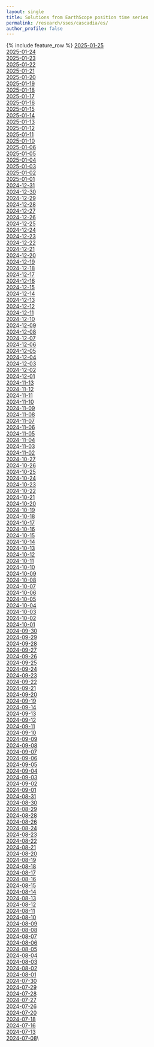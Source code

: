 ```yaml
---
layout: single
title: Solutions from EarthScope position time series
permalink: /research/sses/cascadia/es/
author_profile: false
---
```


{% include feature_row %}
[2025-01-25](https://near-real-time-sse.esc.cam.ac.uk/results/2025-01-25)\
[2025-01-24](https://near-real-time-sse.esc.cam.ac.uk/results/2025-01-24)\
[2025-01-23](https://near-real-time-sse.esc.cam.ac.uk/results/2025-01-23)\
[2025-01-22](https://near-real-time-sse.esc.cam.ac.uk/results/2025-01-22)\
[2025-01-21](https://near-real-time-sse.esc.cam.ac.uk/results/2025-01-21)\
[2025-01-20](https://near-real-time-sse.esc.cam.ac.uk/results/2025-01-20)\
[2025-01-19](https://near-real-time-sse.esc.cam.ac.uk/results/2025-01-19)\
[2025-01-18](https://near-real-time-sse.esc.cam.ac.uk/results/2025-01-18)\
[2025-01-17](https://near-real-time-sse.esc.cam.ac.uk/results/2025-01-17)\
[2025-01-16](https://near-real-time-sse.esc.cam.ac.uk/results/2025-01-16)\
[2025-01-15](https://near-real-time-sse.esc.cam.ac.uk/results/2025-01-15)\
[2025-01-14](https://near-real-time-sse.esc.cam.ac.uk/results/2025-01-14)\
[2025-01-13](https://near-real-time-sse.esc.cam.ac.uk/results/2025-01-13)\
[2025-01-12](https://near-real-time-sse.esc.cam.ac.uk/results/2025-01-12)\
[2025-01-11](https://near-real-time-sse.esc.cam.ac.uk/results/2025-01-11)\
[2025-01-10](https://near-real-time-sse.esc.cam.ac.uk/results/2025-01-10)\
[2025-01-06](https://near-real-time-sse.esc.cam.ac.uk/results/2025-01-06)\
[2025-01-05](https://near-real-time-sse.esc.cam.ac.uk/results/2025-01-05)\
[2025-01-04](https://near-real-time-sse.esc.cam.ac.uk/results/2025-01-04)\
[2025-01-03](https://near-real-time-sse.esc.cam.ac.uk/results/2025-01-03)\
[2025-01-02](https://near-real-time-sse.esc.cam.ac.uk/results/2025-01-02)\
[2025-01-01](https://near-real-time-sse.esc.cam.ac.uk/results/2025-01-01)\
[2024-12-31](https://near-real-time-sse.esc.cam.ac.uk/results/2024-12-31)\
[2024-12-30](https://near-real-time-sse.esc.cam.ac.uk/results/2024-12-30)\
[2024-12-29](https://near-real-time-sse.esc.cam.ac.uk/results/2024-12-29)\
[2024-12-28](https://near-real-time-sse.esc.cam.ac.uk/results/2024-12-28)\
[2024-12-27](https://near-real-time-sse.esc.cam.ac.uk/results/2024-12-27)\
[2024-12-26](https://near-real-time-sse.esc.cam.ac.uk/results/2024-12-26)\
[2024-12-25](https://near-real-time-sse.esc.cam.ac.uk/results/2024-12-25)\
[2024-12-24](https://near-real-time-sse.esc.cam.ac.uk/results/2024-12-24)\
[2024-12-23](https://near-real-time-sse.esc.cam.ac.uk/results/2024-12-23)\
[2024-12-22](https://near-real-time-sse.esc.cam.ac.uk/results/2024-12-22)\
[2024-12-21](https://near-real-time-sse.esc.cam.ac.uk/results/2024-12-21)\
[2024-12-20](https://near-real-time-sse.esc.cam.ac.uk/results/2024-12-20)\
[2024-12-19](https://near-real-time-sse.esc.cam.ac.uk/results/2024-12-19)\
[2024-12-18](https://near-real-time-sse.esc.cam.ac.uk/results/2024-12-18)\
[2024-12-17](https://near-real-time-sse.esc.cam.ac.uk/results/2024-12-17)\
[2024-12-16](https://near-real-time-sse.esc.cam.ac.uk/results/2024-12-16)\
[2024-12-15](https://near-real-time-sse.esc.cam.ac.uk/results/2024-12-15)\
[2024-12-14](https://near-real-time-sse.esc.cam.ac.uk/results/2024-12-14)\
[2024-12-13](https://near-real-time-sse.esc.cam.ac.uk/results/2024-12-13)\
[2024-12-12](https://near-real-time-sse.esc.cam.ac.uk/results/2024-12-12)\
[2024-12-11](https://near-real-time-sse.esc.cam.ac.uk/results/2024-12-11)\
[2024-12-10](https://near-real-time-sse.esc.cam.ac.uk/results/2024-12-10)\
[2024-12-09](https://near-real-time-sse.esc.cam.ac.uk/results/2024-12-09)\
[2024-12-08](https://near-real-time-sse.esc.cam.ac.uk/results/2024-12-08)\
[2024-12-07](https://near-real-time-sse.esc.cam.ac.uk/results/2024-12-07)\
[2024-12-06](https://near-real-time-sse.esc.cam.ac.uk/results/2024-12-06)\
[2024-12-05](https://near-real-time-sse.esc.cam.ac.uk/results/2024-12-05)\
[2024-12-04](https://near-real-time-sse.esc.cam.ac.uk/results/2024-12-04)\
[2024-12-03](https://near-real-time-sse.esc.cam.ac.uk/results/2024-12-03)\
[2024-12-02](https://near-real-time-sse.esc.cam.ac.uk/results/2024-12-02)\
[2024-12-01](https://near-real-time-sse.esc.cam.ac.uk/results/2024-12-01)\
[2024-11-13](https://near-real-time-sse.esc.cam.ac.uk/results/2024-11-13)\
[2024-11-12](https://near-real-time-sse.esc.cam.ac.uk/results/2024-11-12)\
[2024-11-11](https://near-real-time-sse.esc.cam.ac.uk/results/2024-11-11)\
[2024-11-10](https://near-real-time-sse.esc.cam.ac.uk/results/2024-11-10)\
[2024-11-09](https://near-real-time-sse.esc.cam.ac.uk/results/2024-11-09)\
[2024-11-08](https://near-real-time-sse.esc.cam.ac.uk/results/2024-11-08)\
[2024-11-07](https://near-real-time-sse.esc.cam.ac.uk/results/2024-11-07)\
[2024-11-06](https://near-real-time-sse.esc.cam.ac.uk/results/2024-11-06)\
[2024-11-05](https://near-real-time-sse.esc.cam.ac.uk/results/2024-11-05)\
[2024-11-04](https://near-real-time-sse.esc.cam.ac.uk/results/2024-11-04)\
[2024-11-03](https://near-real-time-sse.esc.cam.ac.uk/results/2024-11-03)\
[2024-11-02](https://near-real-time-sse.esc.cam.ac.uk/results/2024-11-02)\
[2024-10-27](https://near-real-time-sse.esc.cam.ac.uk/results/2024-10-27)\
[2024-10-26](https://near-real-time-sse.esc.cam.ac.uk/results/2024-10-26)\
[2024-10-25](https://near-real-time-sse.esc.cam.ac.uk/results/2024-10-25)\
[2024-10-24](https://near-real-time-sse.esc.cam.ac.uk/results/2024-10-24)\
[2024-10-23](https://near-real-time-sse.esc.cam.ac.uk/results/2024-10-23)\
[2024-10-22](https://near-real-time-sse.esc.cam.ac.uk/results/2024-10-22)\
[2024-10-21](https://near-real-time-sse.esc.cam.ac.uk/results/2024-10-21)\
[2024-10-20](https://near-real-time-sse.esc.cam.ac.uk/results/2024-10-20)\
[2024-10-19](https://near-real-time-sse.esc.cam.ac.uk/results/2024-10-19)\
[2024-10-18](https://near-real-time-sse.esc.cam.ac.uk/results/2024-10-18)\
[2024-10-17](https://near-real-time-sse.esc.cam.ac.uk/results/2024-10-17)\
[2024-10-16](https://near-real-time-sse.esc.cam.ac.uk/results/2024-10-16)\
[2024-10-15](https://near-real-time-sse.esc.cam.ac.uk/results/2024-10-15)\
[2024-10-14](https://near-real-time-sse.esc.cam.ac.uk/results/2024-10-14)\
[2024-10-13](https://near-real-time-sse.esc.cam.ac.uk/results/2024-10-13)\
[2024-10-12](https://near-real-time-sse.esc.cam.ac.uk/results/2024-10-12)\
[2024-10-11](https://near-real-time-sse.esc.cam.ac.uk/results/2024-10-11)\
[2024-10-10](https://near-real-time-sse.esc.cam.ac.uk/results/2024-10-10)\
[2024-10-09](https://near-real-time-sse.esc.cam.ac.uk/results/2024-10-09)\
[2024-10-08](https://near-real-time-sse.esc.cam.ac.uk/results/2024-10-08)\
[2024-10-07](https://near-real-time-sse.esc.cam.ac.uk/results/2024-10-07)\
[2024-10-06](https://near-real-time-sse.esc.cam.ac.uk/results/2024-10-06)\
[2024-10-05](https://near-real-time-sse.esc.cam.ac.uk/results/2024-10-05)\
[2024-10-04](https://near-real-time-sse.esc.cam.ac.uk/results/2024-10-04)\
[2024-10-03](https://near-real-time-sse.esc.cam.ac.uk/results/2024-10-03)\
[2024-10-02](https://near-real-time-sse.esc.cam.ac.uk/results/2024-10-02)\
[2024-10-01](https://near-real-time-sse.esc.cam.ac.uk/results/2024-10-01)\
[2024-09-30](https://near-real-time-sse.esc.cam.ac.uk/results/2024-09-30)\
[2024-09-29](https://near-real-time-sse.esc.cam.ac.uk/results/2024-09-29)\
[2024-09-28](https://near-real-time-sse.esc.cam.ac.uk/results/2024-09-28)\
[2024-09-27](https://near-real-time-sse.esc.cam.ac.uk/results/2024-09-27)\
[2024-09-26](https://near-real-time-sse.esc.cam.ac.uk/results/2024-09-26)\
[2024-09-25](https://near-real-time-sse.esc.cam.ac.uk/results/2024-09-25)\
[2024-09-24](https://near-real-time-sse.esc.cam.ac.uk/results/2024-09-24)\
[2024-09-23](https://near-real-time-sse.esc.cam.ac.uk/results/2024-09-23)\
[2024-09-22](https://near-real-time-sse.esc.cam.ac.uk/results/2024-09-22)\
[2024-09-21](https://near-real-time-sse.esc.cam.ac.uk/results/2024-09-21)\
[2024-09-20](https://near-real-time-sse.esc.cam.ac.uk/results/2024-09-20)\
[2024-09-19](https://near-real-time-sse.esc.cam.ac.uk/results/2024-09-19)\
[2024-09-14](https://near-real-time-sse.esc.cam.ac.uk/results/2024-09-14)\
[2024-09-13](https://near-real-time-sse.esc.cam.ac.uk/results/2024-09-13)\
[2024-09-12](https://near-real-time-sse.esc.cam.ac.uk/results/2024-09-12)\
[2024-09-11](https://near-real-time-sse.esc.cam.ac.uk/results/2024-09-11)\
[2024-09-10](https://near-real-time-sse.esc.cam.ac.uk/results/2024-09-10)\
[2024-09-09](https://near-real-time-sse.esc.cam.ac.uk/results/2024-09-09)\
[2024-09-08](https://near-real-time-sse.esc.cam.ac.uk/results/2024-09-08)\
[2024-09-07](https://near-real-time-sse.esc.cam.ac.uk/results/2024-09-07)\
[2024-09-06](https://near-real-time-sse.esc.cam.ac.uk/results/2024-09-06)\
[2024-09-05](https://near-real-time-sse.esc.cam.ac.uk/results/2024-09-05)\
[2024-09-04](https://near-real-time-sse.esc.cam.ac.uk/results/2024-09-04)\
[2024-09-03](https://near-real-time-sse.esc.cam.ac.uk/results/2024-09-03)\
[2024-09-02](https://near-real-time-sse.esc.cam.ac.uk/results/2024-09-02)\
[2024-09-01](https://near-real-time-sse.esc.cam.ac.uk/results/2024-09-01)\
[2024-08-31](https://near-real-time-sse.esc.cam.ac.uk/results/2024-08-31)\
[2024-08-30](https://near-real-time-sse.esc.cam.ac.uk/results/2024-08-30)\
[2024-08-29](https://near-real-time-sse.esc.cam.ac.uk/results/2024-08-29)\
[2024-08-28](https://near-real-time-sse.esc.cam.ac.uk/results/2024-08-28)\
[2024-08-26](https://near-real-time-sse.esc.cam.ac.uk/results/2024-08-26)\
[2024-08-24](https://near-real-time-sse.esc.cam.ac.uk/results/2024-08-24)\
[2024-08-23](https://near-real-time-sse.esc.cam.ac.uk/results/2024-08-23)\
[2024-08-22](https://near-real-time-sse.esc.cam.ac.uk/results/2024-08-22)\
[2024-08-21](https://near-real-time-sse.esc.cam.ac.uk/results/2024-08-21)\
[2024-08-20](https://near-real-time-sse.esc.cam.ac.uk/results/2024-08-20)\
[2024-08-19](https://near-real-time-sse.esc.cam.ac.uk/results/2024-08-19)\
[2024-08-18](https://near-real-time-sse.esc.cam.ac.uk/results/2024-08-18)\
[2024-08-17](https://near-real-time-sse.esc.cam.ac.uk/results/2024-08-17)\
[2024-08-16](https://near-real-time-sse.esc.cam.ac.uk/results/2024-08-16)\
[2024-08-15](https://near-real-time-sse.esc.cam.ac.uk/results/2024-08-15)\
[2024-08-14](https://near-real-time-sse.esc.cam.ac.uk/results/2024-08-14)\
[2024-08-13](https://near-real-time-sse.esc.cam.ac.uk/results/2024-08-13)\
[2024-08-12](https://near-real-time-sse.esc.cam.ac.uk/results/2024-08-12)\
[2024-08-11](https://near-real-time-sse.esc.cam.ac.uk/results/2024-08-11)\
[2024-08-10](https://near-real-time-sse.esc.cam.ac.uk/results/2024-08-10)\
[2024-08-09](https://near-real-time-sse.esc.cam.ac.uk/results/2024-08-09)\
[2024-08-08](https://near-real-time-sse.esc.cam.ac.uk/results/2024-08-08)\
[2024-08-07](https://near-real-time-sse.esc.cam.ac.uk/results/2024-08-07)\
[2024-08-06](https://near-real-time-sse.esc.cam.ac.uk/results/2024-08-06)\
[2024-08-05](https://near-real-time-sse.esc.cam.ac.uk/results/2024-08-05)\
[2024-08-04](https://near-real-time-sse.esc.cam.ac.uk/results/2024-08-04)\
[2024-08-03](https://near-real-time-sse.esc.cam.ac.uk/results/2024-08-03)\
[2024-08-02](https://near-real-time-sse.esc.cam.ac.uk/results/2024-08-02)\
[2024-08-01](https://near-real-time-sse.esc.cam.ac.uk/results/2024-08-01)\
[2024-07-30](https://near-real-time-sse.esc.cam.ac.uk/results/2024-07-30)\
[2024-07-29](https://near-real-time-sse.esc.cam.ac.uk/results/2024-07-29)\
[2024-07-28](https://near-real-time-sse.esc.cam.ac.uk/results/2024-07-28)\
[2024-07-27](https://near-real-time-sse.esc.cam.ac.uk/results/2024-07-27)\
[2024-07-26](https://near-real-time-sse.esc.cam.ac.uk/results/2024-07-26)\
[2024-07-20](https://near-real-time-sse.esc.cam.ac.uk/results/2024-07-20)\
[2024-07-18](https://near-real-time-sse.esc.cam.ac.uk/results/2024-07-18)\
[2024-07-16](https://near-real-time-sse.esc.cam.ac.uk/results/2024-07-16)\
[2024-07-13](https://near-real-time-sse.esc.cam.ac.uk/results/2024-07-13)\
[2024-07-08](https://near-real-time-sse.esc.cam.ac.uk/results/2024-07-08)\
